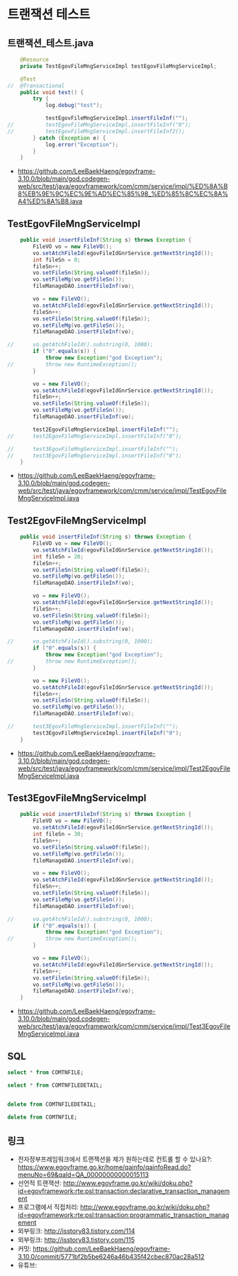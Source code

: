# 트랜잭션 테스트

## 트랜잭션_테스트.java

```java
	@Resource
	private TestEgovFileMngServiceImpl testEgovFileMngServiceImpl;

	@Test
//	@Transactional
	public void test() {
		try {
			log.debug("test");

			testEgovFileMngServiceImpl.insertFileInf("");
//			testEgovFileMngServiceImpl.insertFileInf("0");
//			testEgovFileMngServiceImpl.insertFileInf2();
		} catch (Exception e) {
			log.error("Exception");
		}
	}
```

- https://github.com/LeeBaekHaeng/egovframe-3.10.0/blob/main/god.codegen-web/src/test/java/egovframework/com/cmm/service/impl/%ED%8A%B8%EB%9E%9C%EC%9E%AD%EC%85%98_%ED%85%8C%EC%8A%A4%ED%8A%B8.java

## TestEgovFileMngServiceImpl

```java
	public void insertFileInf(String s) throws Exception {
		FileVO vo = new FileVO();
		vo.setAtchFileId(egovFileIdGnrService.getNextStringId());
		int fileSn = 0;
		fileSn++;
		vo.setFileSn(String.valueOf(fileSn));
		vo.setFileMg(vo.getFileSn());
		fileManageDAO.insertFileInf(vo);

		vo = new FileVO();
		vo.setAtchFileId(egovFileIdGnrService.getNextStringId());
		fileSn++;
		vo.setFileSn(String.valueOf(fileSn));
		vo.setFileMg(vo.getFileSn());
		fileManageDAO.insertFileInf(vo);

//		vo.getAtchFileId().substring(0, 1000);
		if ("0".equals(s)) {
			throw new Exception("god Exception");
//			throw new RuntimeException();
		}

		vo = new FileVO();
		vo.setAtchFileId(egovFileIdGnrService.getNextStringId());
		fileSn++;
		vo.setFileSn(String.valueOf(fileSn));
		vo.setFileMg(vo.getFileSn());
		fileManageDAO.insertFileInf(vo);

		test2EgovFileMngServiceImpl.insertFileInf("");
//		test2EgovFileMngServiceImpl.insertFileInf("0");

//		test3EgovFileMngServiceImpl.insertFileInf("");
//		test3EgovFileMngServiceImpl.insertFileInf("0");
	}
```

- https://github.com/LeeBaekHaeng/egovframe-3.10.0/blob/main/god.codegen-web/src/test/java/egovframework/com/cmm/service/impl/TestEgovFileMngServiceImpl.java

## Test2EgovFileMngServiceImpl

```java
	public void insertFileInf(String s) throws Exception {
		FileVO vo = new FileVO();
		vo.setAtchFileId(egovFileIdGnrService.getNextStringId());
		int fileSn = 20;
		fileSn++;
		vo.setFileSn(String.valueOf(fileSn));
		vo.setFileMg(vo.getFileSn());
		fileManageDAO.insertFileInf(vo);

		vo = new FileVO();
		vo.setAtchFileId(egovFileIdGnrService.getNextStringId());
		fileSn++;
		vo.setFileSn(String.valueOf(fileSn));
		vo.setFileMg(vo.getFileSn());
		fileManageDAO.insertFileInf(vo);

//		vo.getAtchFileId().substring(0, 1000);
		if ("0".equals(s)) {
			throw new Exception("god Exception");
//			throw new RuntimeException();
		}

		vo = new FileVO();
		vo.setAtchFileId(egovFileIdGnrService.getNextStringId());
		fileSn++;
		vo.setFileSn(String.valueOf(fileSn));
		vo.setFileMg(vo.getFileSn());
		fileManageDAO.insertFileInf(vo);

//		test3EgovFileMngServiceImpl.insertFileInf("");
		test3EgovFileMngServiceImpl.insertFileInf("0");
	}
```

- https://github.com/LeeBaekHaeng/egovframe-3.10.0/blob/main/god.codegen-web/src/test/java/egovframework/com/cmm/service/impl/Test2EgovFileMngServiceImpl.java

## Test3EgovFileMngServiceImpl

```java
	public void insertFileInf(String s) throws Exception {
		FileVO vo = new FileVO();
		vo.setAtchFileId(egovFileIdGnrService.getNextStringId());
		int fileSn = 30;
		fileSn++;
		vo.setFileSn(String.valueOf(fileSn));
		vo.setFileMg(vo.getFileSn());
		fileManageDAO.insertFileInf(vo);

		vo = new FileVO();
		vo.setAtchFileId(egovFileIdGnrService.getNextStringId());
		fileSn++;
		vo.setFileSn(String.valueOf(fileSn));
		vo.setFileMg(vo.getFileSn());
		fileManageDAO.insertFileInf(vo);

//		vo.getAtchFileId().substring(0, 1000);
		if ("0".equals(s)) {
			throw new Exception("god Exception");
//			throw new RuntimeException();
		}

		vo = new FileVO();
		vo.setAtchFileId(egovFileIdGnrService.getNextStringId());
		fileSn++;
		vo.setFileSn(String.valueOf(fileSn));
		vo.setFileMg(vo.getFileSn());
		fileManageDAO.insertFileInf(vo);
	}
```

- https://github.com/LeeBaekHaeng/egovframe-3.10.0/blob/main/god.codegen-web/src/test/java/egovframework/com/cmm/service/impl/Test3EgovFileMngServiceImpl.java

## SQL

```sql
select * from COMTNFILE;

select * from COMTNFILEDETAIL;


delete from COMTNFILEDETAIL;

delete from COMTNFILE;
```

## 링크

- 전자정부프레임워크에서 트랜젝션을 제가 원하는데로 컨트롤 할 수 있나요?: https://www.egovframe.go.kr/home/qainfo/qainfoRead.do?menuNo=69&qaId=QA_00000000000015113
- 선언적 트랜잭션: http://www.egovframe.go.kr/wiki/doku.php?id=egovframework:rte:psl:transaction:declarative_transaction_management
- 프로그램에서 직접처리: http://www.egovframe.go.kr/wiki/doku.php?id=egovframework:rte:psl:transaction:programmatic_transaction_management
- 외부링크: http://isstory83.tistory.com/114
- 외부링크: http://isstory83.tistory.com/115
- 커밋: https://github.com/LeeBaekHaeng/egovframe-3.10.0/commit/5771bf2b5be6246a46b435f42cbec870ac28a512
- 유튜브: 
